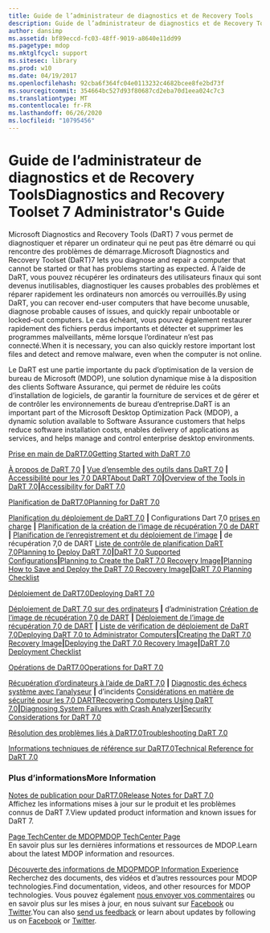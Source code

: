 ```yaml
---
title: Guide de l’administrateur de diagnostics et de Recovery Tools
description: Guide de l’administrateur de diagnostics et de Recovery Tools
author: dansimp
ms.assetid: bf89eccd-fc03-48ff-9019-a8640e11dd99
ms.pagetype: mdop
ms.mktglfcycl: support
ms.sitesec: library
ms.prod: w10
ms.date: 04/19/2017
ms.openlocfilehash: 92cba6f364fc04e0113232c4682bcee8fe2bd73f
ms.sourcegitcommit: 354664bc527d93f80687cd2eba70d1eea024c7c3
ms.translationtype: MT
ms.contentlocale: fr-FR
ms.lasthandoff: 06/26/2020
ms.locfileid: "10795456"
---
```

# <span data-ttu-id="753bf-103">Guide de l’administrateur de diagnostics et de Recovery Tools</span><span class="sxs-lookup"><span data-stu-id="753bf-103">Diagnostics and Recovery Toolset 7 Administrator's Guide</span></span>


<span data-ttu-id="753bf-104">Microsoft Diagnostics and Recovery Tools (DaRT) 7 vous permet de diagnostiquer et réparer un ordinateur qui ne peut pas être démarré ou qui rencontre des problèmes de démarrage.</span><span class="sxs-lookup"><span data-stu-id="753bf-104">Microsoft Diagnostics and Recovery Toolset (DaRT)7 lets you diagnose and repair a computer that cannot be started or that has problems starting as expected.</span></span> <span data-ttu-id="753bf-105">À l’aide de DaRT, vous pouvez récupérer les ordinateurs des utilisateurs finaux qui sont devenus inutilisables, diagnostiquer les causes probables des problèmes et réparer rapidement les ordinateurs non amorcés ou verrouillés.</span><span class="sxs-lookup"><span data-stu-id="753bf-105">By using DaRT, you can recover end-user computers that have become unusable, diagnose probable causes of issues, and quickly repair unbootable or locked-out computers.</span></span> <span data-ttu-id="753bf-106">Le cas échéant, vous pouvez également restaurer rapidement des fichiers perdus importants et détecter et supprimer les programmes malveillants, même lorsque l’ordinateur n’est pas connecté.</span><span class="sxs-lookup"><span data-stu-id="753bf-106">When it is necessary, you can also quickly restore important lost files and detect and remove malware, even when the computer is not online.</span></span>

<span data-ttu-id="753bf-107">Le DaRT est une partie importante du pack d’optimisation de la version de bureau de Microsoft (MDOP), une solution dynamique mise à la disposition des clients Software Assurance, qui permet de réduire les coûts d’installation de logiciels, de garantir la fourniture de services et de gérer et de contrôler les environnements de bureau d’entreprise.</span><span class="sxs-lookup"><span data-stu-id="753bf-107">DaRT is an important part of the Microsoft Desktop Optimization Pack (MDOP), a dynamic solution available to Software Assurance customers that helps reduce software installation costs, enables delivery of applications as services, and helps manage and control enterprise desktop environments.</span></span>

<a href="" id="getting-started-with-dart-7-0"></a>[<span data-ttu-id="753bf-108">Prise en main de DaRT7.0</span><span class="sxs-lookup"><span data-stu-id="753bf-108">Getting Started with DaRT 7.0</span></span>](getting-started-with-dart-70-new-ia.md)  

<span data-ttu-id="753bf-109">[À propos de DaRT 7,0](about-dart-70-new-ia.md) **|** [Vue d’ensemble des outils dans DaRT 7,0](overview-of-the-tools-in-dart-70-new-ia.md) **|** [Accessibilité pour les 7,0 DART](accessibility-for-dart-70.md)</span><span class="sxs-lookup"><span data-stu-id="753bf-109">[About DaRT 7.0](about-dart-70-new-ia.md)**|**[Overview of the Tools in DaRT 7.0](overview-of-the-tools-in-dart-70-new-ia.md)**|**[Accessibility for DaRT 7.0](accessibility-for-dart-70.md)</span></span>

<a href="" id="planning-for-dart-7-0"></a>[<span data-ttu-id="753bf-110">Planification de DaRT7.0</span><span class="sxs-lookup"><span data-stu-id="753bf-110">Planning for DaRT 7.0</span></span>](planning-for-dart-70-new-ia.md)  

<span data-ttu-id="753bf-111">[Planification du déploiement de DaRT 7,0](planning-to-deploy-dart-70.md) **|** Configurations Dart 7,0 [prises en charge](dart-70-supported-configurations-dart-7.md) **|** [Planification de la création de l’image de récupération 7,0 de DART](planning-to-create-the-dart-70-recovery-image.md) **|** [Planification de l’enregistrement et du déploiement de l’image](planning-how-to-save-and-deploy-the-dart-70-recovery-image.md) **|** de récupération 7,0 de DART [Liste de contrôle de planification DaRT 7,0](dart-70-planning-checklist-dart-7.md)</span><span class="sxs-lookup"><span data-stu-id="753bf-111">[Planning to Deploy DaRT 7.0](planning-to-deploy-dart-70.md)**|**[DaRT 7.0 Supported Configurations](dart-70-supported-configurations-dart-7.md)**|**[Planning to Create the DaRT 7.0 Recovery Image](planning-to-create-the-dart-70-recovery-image.md)**|**[Planning How to Save and Deploy the DaRT 7.0 Recovery Image](planning-how-to-save-and-deploy-the-dart-70-recovery-image.md)**|**[DaRT 7.0 Planning Checklist](dart-70-planning-checklist-dart-7.md)</span></span>

<a href="" id="deploying-dart-7-0"></a>[<span data-ttu-id="753bf-112">Déploiement de DaRT7.0</span><span class="sxs-lookup"><span data-stu-id="753bf-112">Deploying DaRT 7.0</span></span>](deploying-dart-70-new-ia.md)  

<span data-ttu-id="753bf-113">[Déploiement de DaRT 7,0 sur des ordinateurs](deploying-dart-70-to-administrator-computers-dart-7.md) **|** d’administration [Création de l’image de récupération 7,0 de DART](creating-the-dart-70-recovery-image-dart-7.md) **|** [Déploiement de l’image de récupération 7,0 de DART](deploying-the-dart-70-recovery-image-dart-7.md) **|** [Liste de vérification de déploiement de DaRT 7,0](dart-70-deployment-checklist-dart-7.md)</span><span class="sxs-lookup"><span data-stu-id="753bf-113">[Deploying DaRT 7.0 to Administrator Computers](deploying-dart-70-to-administrator-computers-dart-7.md)**|**[Creating the DaRT 7.0 Recovery Image](creating-the-dart-70-recovery-image-dart-7.md)**|**[Deploying the DaRT 7.0 Recovery Image](deploying-the-dart-70-recovery-image-dart-7.md)**|**[DaRT 7.0 Deployment Checklist](dart-70-deployment-checklist-dart-7.md)</span></span>

<a href="" id="operations-for-dart-7-0"></a>[<span data-ttu-id="753bf-114">Opérations de DaRT7.0</span><span class="sxs-lookup"><span data-stu-id="753bf-114">Operations for DaRT 7.0</span></span>](operations-for-dart-70-new-ia.md)  

<span data-ttu-id="753bf-115">[Récupération d’ordinateurs à l’aide de DaRT 7,0](recovering-computers-using-dart-70-dart-7.md) **|** [Diagnostic des échecs système avec l’analyseur](diagnosing-system-failures-with-crash-analyzer--dart-7.md) **|** d’incidents [Considérations en matière de sécurité pour les 7,0 DART](security-considerations-for-dart-70-dart-7.md)</span><span class="sxs-lookup"><span data-stu-id="753bf-115">[Recovering Computers Using DaRT 7.0](recovering-computers-using-dart-70-dart-7.md)**|**[Diagnosing System Failures with Crash Analyzer](diagnosing-system-failures-with-crash-analyzer--dart-7.md)**|**[Security Considerations for DaRT 7.0](security-considerations-for-dart-70-dart-7.md)</span></span>

<a href="" id="troubleshooting-dart-7-0"></a>[<span data-ttu-id="753bf-116">Résolution des problèmes liés à DaRT7.0</span><span class="sxs-lookup"><span data-stu-id="753bf-116">Troubleshooting DaRT 7.0</span></span>](troubleshooting-dart-70-new-ia.md)  

<a href="" id="technical-reference-for-dart-7-0"></a>[<span data-ttu-id="753bf-117">Informations techniques de référence sur DaRT7.0</span><span class="sxs-lookup"><span data-stu-id="753bf-117">Technical Reference for DaRT 7.0</span></span>](technical-reference-for-dart-70-new-ia.md)  

### <span data-ttu-id="753bf-118">Plus d’informations</span><span class="sxs-lookup"><span data-stu-id="753bf-118">More Information</span></span>

<a href="" id="release-notes-for-dart-7-0"></a>[<span data-ttu-id="753bf-119">Notes de publication pour DaRT7.0</span><span class="sxs-lookup"><span data-stu-id="753bf-119">Release Notes for DaRT 7.0</span></span>](release-notes-for-dart-70-new-ia.md)  
<span data-ttu-id="753bf-120">Affichez les informations mises à jour sur le produit et les problèmes connus de DaRT 7.</span><span class="sxs-lookup"><span data-stu-id="753bf-120">View updated product information and known issues for DaRT 7.</span></span>

<a href="" id="mdop-techcenter-page"></a>[<span data-ttu-id="753bf-121">Page TechCenter de MDOP</span><span class="sxs-lookup"><span data-stu-id="753bf-121">MDOP TechCenter Page</span></span>](https://go.microsoft.com/fwlink/p/?LinkId=225286)  
<span data-ttu-id="753bf-122">En savoir plus sur les dernières informations et ressources de MDOP.</span><span class="sxs-lookup"><span data-stu-id="753bf-122">Learn about the latest MDOP information and resources.</span></span>

<a href="" id="mdop-information-experience"></a>[<span data-ttu-id="753bf-123">Découverte des informations de MDOP</span><span class="sxs-lookup"><span data-stu-id="753bf-123">MDOP Information Experience</span></span>](https://go.microsoft.com/fwlink/p/?LinkId=236032)  
<span data-ttu-id="753bf-124">Recherchez des documents, des vidéos et d’autres ressources pour MDOP technologies.</span><span class="sxs-lookup"><span data-stu-id="753bf-124">Find documentation, videos, and other resources for MDOP technologies.</span></span> <span data-ttu-id="753bf-125">Vous pouvez également [nous envoyer vos commentaires](mailto:MDOPDocs@microsoft.com) ou en savoir plus sur les mises à jour, en nous suivant sur [Facebook](https://go.microsoft.com/fwlink/p/?LinkId=242445) ou [Twitter](https://go.microsoft.com/fwlink/p/?LinkId=242447).</span><span class="sxs-lookup"><span data-stu-id="753bf-125">You can also [send us feedback](mailto:MDOPDocs@microsoft.com) or learn about updates by following us on [Facebook](https://go.microsoft.com/fwlink/p/?LinkId=242445) or [Twitter](https://go.microsoft.com/fwlink/p/?LinkId=242447).</span></span>

 

 





